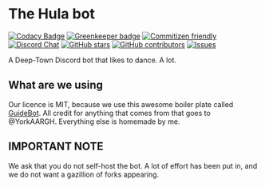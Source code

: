 # The Hula bot

[![Codacy Badge](https://api.codacy.com/project/badge/Grade/2e86be4f79d74cd99f1287e4ea50471a)](https://app.codacy.com/app/cfanoulis/hulabot?utm_source=github.com&utm_medium=referral&utm_content=cfanoulis/hulabot&utm_campaign=Badge_Grade_Settings)
[![Greenkeeper badge](https://badges.greenkeeper.io/cfanoulis/hulabot.svg)](https://greenkeeper.io/)
[![Commitizen friendly](https://img.shields.io/badge/commitizen-friendly-brightgreen.svg)](http://commitizen.github.io/cz-cli/)
[![Discord Chat](https://img.shields.io/discord/308323056592486420.svg?logo=discord)](https://discord.gg/EAtCV5a)
[![GitHub stars](https://img.shields.io/github/stars/jonsn0w/playmusic.svg?style=social&label=Star)](https://github.com/cfanoulis/hulabot)
[![GitHub contributors](https://img.shields.io/github/contributors/cdnjs/cdnjs.svg?style=flat)]()
[![Issues](https://img.shields.io/github/issues-raw/JonSn0w/PlayMusic.svg?maxAge=25000)](https://github.com/cfanoulis/hulabot/issues) 

A Deep-Town Discord bot that likes to dance. A lot.



## What are we using
Our licence is MIT, because we use this awesome boiler plate called [GuideBot](https://github.com/AnIdiotsGuide/guidebot).
All credit for anything that comes from that goes to @YorkAARGH. Everything else is homemade by me.

## IMPORTANT NOTE
We ask that you do not self-host the bot. A lot of effort has been put in, and we do not want a gazillion of forks appearing.


